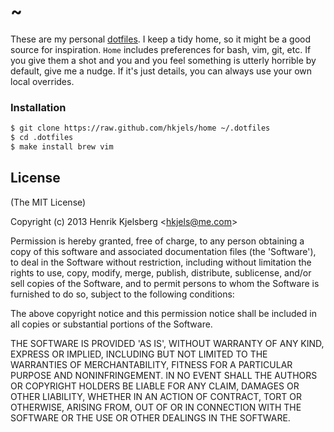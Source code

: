 
# ~

These are my personal [dotfiles](http://dotfiles.github.io/). I keep a tidy
home, so it might be a good source for inspiration. `Home` includes
preferences for bash, vim, git, etc. If you give them a shot and you and you
feel something is utterly horrible by default, give me a nudge. If it's just
details, you can always use your own local overrides.


### Installation

```bash
$ git clone https://raw.github.com/hkjels/home ~/.dotfiles
$ cd .dotfiles
$ make install brew vim
```


## License

(The MIT License)

Copyright (c) 2013 Henrik Kjelsberg &lt;hkjels@me.com&gt;

Permission is hereby granted, free of charge, to any person obtaining
a copy of this software and associated documentation files (the
'Software'), to deal in the Software without restriction, including
without limitation the rights to use, copy, modify, merge, publish,
distribute, sublicense, and/or sell copies of the Software, and to
permit persons to whom the Software is furnished to do so, subject to
the following conditions:

The above copyright notice and this permission notice shall be
included in all copies or substantial portions of the Software.

THE SOFTWARE IS PROVIDED 'AS IS', WITHOUT WARRANTY OF ANY KIND,
EXPRESS OR IMPLIED, INCLUDING BUT NOT LIMITED TO THE WARRANTIES OF
MERCHANTABILITY, FITNESS FOR A PARTICULAR PURPOSE AND NONINFRINGEMENT.
IN NO EVENT SHALL THE AUTHORS OR COPYRIGHT HOLDERS BE LIABLE FOR ANY
CLAIM, DAMAGES OR OTHER LIABILITY, WHETHER IN AN ACTION OF CONTRACT,
TORT OR OTHERWISE, ARISING FROM, OUT OF OR IN CONNECTION WITH THE
SOFTWARE OR THE USE OR OTHER DEALINGS IN THE SOFTWARE.

